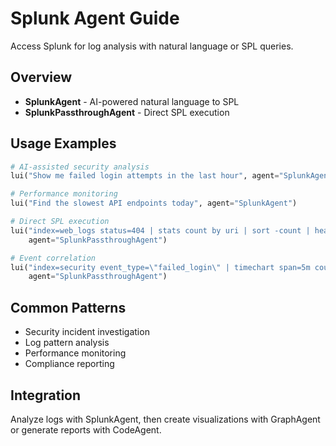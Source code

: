 # Splunk Agent Guide

Access Splunk for log analysis with natural language or SPL queries.

## Overview

- **SplunkAgent** - AI-powered natural language to SPL
- **SplunkPassthroughAgent** - Direct SPL execution

## Usage Examples

```python
# AI-assisted security analysis
lui("Show me failed login attempts in the last hour", agent="SplunkAgent")

# Performance monitoring
lui("Find the slowest API endpoints today", agent="SplunkAgent")

# Direct SPL execution
lui("index=web_logs status=404 | stats count by uri | sort -count | head 20", 
    agent="SplunkPassthroughAgent")

# Event correlation
lui("index=security event_type=\"failed_login\" | timechart span=5m count by src_ip", 
    agent="SplunkPassthroughAgent")
```

## Common Patterns

- Security incident investigation
- Log pattern analysis
- Performance monitoring
- Compliance reporting

## Integration

Analyze logs with SplunkAgent, then create visualizations with GraphAgent or generate reports with CodeAgent.